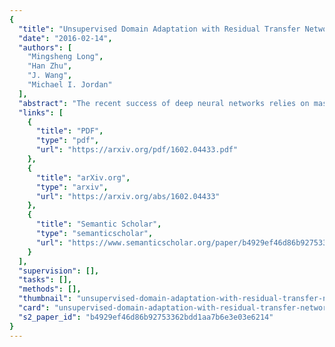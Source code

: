 ```yaml
---
{
  "title": "Unsupervised Domain Adaptation with Residual Transfer Networks",
  "date": "2016-02-14",
  "authors": [
    "Mingsheng Long",
    "Han Zhu",
    "J. Wang",
    "Michael I. Jordan"
  ],
  "abstract": "The recent success of deep neural networks relies on massive amounts of labeled data. For a target task where labeled data is unavailable, domain adaptation can transfer a learner from a different source domain. In this paper, we propose a new approach to domain adaptation in deep networks that can jointly learn adaptive classifiers and transferable features from labeled data in the source domain and unlabeled data in the target domain. We relax a shared-classifier assumption made by previous methods and assume that the source classifier and target classifier differ by a residual function. We enable classifier adaptation by plugging several layers into deep network to explicitly learn the residual function with reference to the target classifier. We fuse features of multiple layers with tensor product and embed them into reproducing kernel Hilbert spaces to match distributions for feature adaptation. The adaptation can be achieved in most feed-forward models by extending them with new residual layers and loss functions, which can be trained efficiently via back-propagation. Empirical evidence shows that the new approach outperforms state of the art methods on standard domain adaptation benchmarks.",
  "links": [
    {
      "title": "PDF",
      "type": "pdf",
      "url": "https://arxiv.org/pdf/1602.04433.pdf"
    },
    {
      "title": "arXiv.org",
      "type": "arxiv",
      "url": "https://arxiv.org/abs/1602.04433"
    },
    {
      "title": "Semantic Scholar",
      "type": "semanticscholar",
      "url": "https://www.semanticscholar.org/paper/b4929ef46d86b92753362bdd1aa7b6e3e03e6214"
    }
  ],
  "supervision": [],
  "tasks": [],
  "methods": [],
  "thumbnail": "unsupervised-domain-adaptation-with-residual-transfer-networks-thumb.jpg",
  "card": "unsupervised-domain-adaptation-with-residual-transfer-networks-card.jpg",
  "s2_paper_id": "b4929ef46d86b92753362bdd1aa7b6e3e03e6214"
}
---
```


